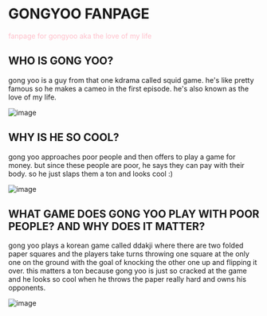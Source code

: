 <h1 style="colro: DC8980;">GONGYOO FANPAGE</h1>
<p style="color: pink;">fanpage for gongyoo aka the love of my life</p>

## WHO IS GONG YOO?
gong yoo is a guy from that one kdrama called squid game. he's like pretty famous so he makes a cameo in the first episode.
he's also known as the love of my life.

![image](https://user-images.githubusercontent.com/91553555/135300587-c7b4c166-c915-417c-89b5-cc015d279865.png)

## WHY IS HE SO COOL?
gong yoo approaches poor people and then offers to play a game for money. but since these people are poor, he says they can pay with their body. so he just slaps them a ton and looks cool :)

![image](https://user-images.githubusercontent.com/91553555/135300996-7543b980-78f5-427a-9bd4-258e34229062.png)

## WHAT GAME DOES GONG YOO PLAY WITH POOR PEOPLE? AND WHY DOES IT MATTER?
gong yoo plays a korean game called ddakji where there are two folded paper squares and the players take turns throwing one square at the only one on the ground with the goal of knocking the other one up and flipping it over. this matters a ton because gong yoo is just so cracked at the game and he looks so cool when he throws the paper really hard and owns his opponents.

![image](https://user-images.githubusercontent.com/91553555/135301104-aa2a99bb-14bd-43bc-828a-4f30b2770c98.png)
